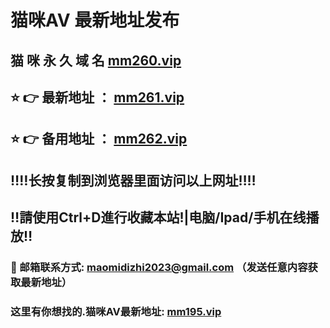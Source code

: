 # 猫咪AV 最新地址发布 
## 猫 咪 永 久 域 名       [mm260.vip](https://ugxewwsmf.26.xn--h2brj9c/home.html?channel=88756)
## ⭐️ 👉 最新地址 ：       [mm261.vip](https://ugxewwsmf.26.xn--h2brj9c/home.html?channel=88756)
## ⭐️ 👉 备用地址 ：       [mm262.vip](https://ugxewwsmf.26.xn--h2brj9c/home.html?channel=88756)
## ‼️‼️长按复制到浏览器里面访问以上网址‼️‼️
## ‼️請使用Ctrl+D進行收藏本站!|电脑/Ipad/手机在线播放‼️
### 📧 邮箱联系方式: maomidizhi2023@gmail.com （发送任意内容获取最新地址）
### 这里有你想找的.猫咪AV最新地址:        [mm195.vip](https://ugxewwsmf.26.xn--h2brj9c/home.html?channel=88756)
